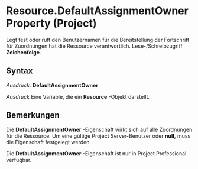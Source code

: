 
# Resource.DefaultAssignmentOwner Property (Project)

Legt fest oder ruft den Benutzernamen für die Bereitstellung der Fortschritt für Zuordnungen hat die Ressource verantwortlich. Lese-/Schreibzugriff  **Zeichenfolge**.


## Syntax

 _Ausdruck_. **DefaultAssignmentOwner**

 _Ausdruck_ Eine Variable, die ein **Resource** -Objekt darstellt.


## Bemerkungen

Die  **DefaultAssignmentOwner** -Eigenschaft wirkt sich auf alle Zuordnungen für die Ressource. Um eine gültige Project Server-Benutzer oder **null,** muss die Eigenschaft festgelegt werden.

Die  **DefaultAssignmentOwner** -Eigenschaft ist nur in Project Professional verfügbar.


